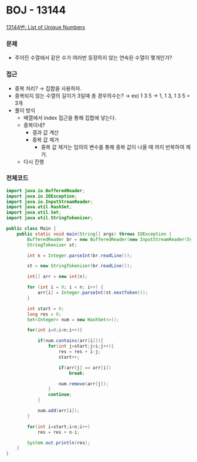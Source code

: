 # BOJ - 13144

[13144번: List of Unique Numbers](https://www.acmicpc.net/problem/13144)

### 문제

- 주어진 수열에서 같은 수가 여러번 등장하지 않는 연속된 수열이 몇개인가?

### 접근

- 중복 처리? → 집합을 사용하자.
- 중복되지 않는 수열의 길이가 3일때 총 경우의수는? → ex) 1 3 5 → 1, 1 3, 1 3 5 = 3개
- 풀이 방식
    - 배열에서 index 접근을 통해 집합에 넣는다.
    - 중복이네?
        - 결과 값 계산
        - 중복 값 제거
            - 중복 값 제거는 임의의 변수를 통해 중복 값이 나올 때 까지 반복하여 제거.
    - 다시 진행

### 전체코드

```java
import java.io.BufferedReader;
import java.io.IOException;
import java.io.InputStreamReader;
import java.util.HashSet;
import java.util.Set;
import java.util.StringTokenizer;

public class Main {
    public static void main(String[] args) throws IOException {
        BufferedReader br = new BufferedReader(new InputStreamReader(System.in));
        StringTokenizer st;

        int n = Integer.parseInt(br.readLine());

        st = new StringTokenizer(br.readLine());

        int[] arr = new int[n];

        for (int i = 0; i < n; i++) {
            arr[i] = Integer.parseInt(st.nextToken());
        }

        int start = 0;
        long res = 0;
        Set<Integer> num = new HashSet<>();

        for(int i=0;i<n;i++){

            if(num.contains(arr[i])){
                for(int j=start;j<i;j++){
                    res = res + i-j;
                    start++;

                    if(arr[j] == arr[i])
                        break;

                    num.remove(arr[j]);
                }
                continue;
            }

            num.add(arr[i]);
        }

        for(int i=start;i<n;i++)
            res = res + n-i;

        System.out.println(res);
    }
}
```
